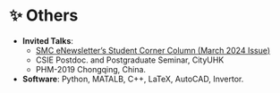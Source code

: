 
# ✨ Others
- **Invited Talks**: 
  - [SMC eNewsletter’s Student Corner Column (March 2024 Issue)](https://www.ieeesmc.org/wp-content/uploads/2024/03/Student-Corner_Haifan-Su.pdf)
  - CSIE Postdoc. and Postgraduate Seminar, CityUHK
  - PHM-2019 Chongqing, China.
- **Software**: Python, MATALB, C++, LaTeX, AutoCAD, Invertor.


